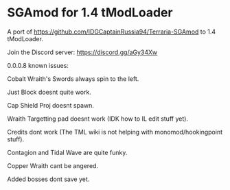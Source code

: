 # SGAmod for 1.4 tModLoader
A port of https://github.com/IDGCaptainRussia94/Terraria-SGAmod to 1.4 tModLoader.

Join the Discord server: https://discord.gg/aGy34Xw

0.0.0.8 known issues:

Cobalt Wraith's Swords always spin to the left.

Just Block doesnt quite work.

Cap Shield Proj doesnt spawn.

Wraith Targetting pad doesnt work (IDK how to IL edit stuff yet).

Credits dont work (The TML wiki is not helping with monomod/hookingpoint stuff).

Contagion and Tidal Wave are quite funky.

Copper Wraith cant be angered.

Added bosses dont save yet.